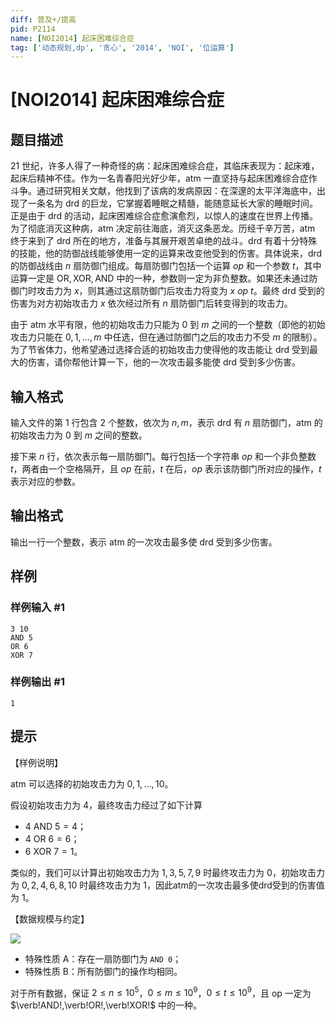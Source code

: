 ```yaml
---
diff: 普及+/提高
pid: P2114
name: [NOI2014] 起床困难综合症
tag: ['动态规划,dp', '贪心', '2014', 'NOI', '位运算']
---
```

# [NOI2014] 起床困难综合症
## 题目描述

$21$ 世纪，许多人得了一种奇怪的病：起床困难综合症，其临床表现为：起床难，起床后精神不佳。作为一名青春阳光好少年，atm 一直坚持与起床困难综合症作斗争。通过研究相关文献，他找到了该病的发病原因：在深邃的太平洋海底中，出现了一条名为 drd 的巨龙，它掌握着睡眠之精髓，能随意延长大家的睡眠时间。正是由于 drd 的活动，起床困难综合症愈演愈烈，以惊人的速度在世界上传播。为了彻底消灭这种病，atm 决定前往海底，消灭这条恶龙。历经千辛万苦，atm 终于来到了 drd 所在的地方，准备与其展开艰苦卓绝的战斗。drd 有着十分特殊的技能，他的防御战线能够使用一定的运算来改变他受到的伤害。具体说来，drd 的防御战线由 $n$ 扇防御门组成。每扇防御门包括一个运算 $op$ 和一个参数 $t$，其中运算一定是 $\text{OR},\text{XOR},\text{AND}$ 中的一种，参数则一定为非负整数。如果还未通过防御门时攻击力为 $x$，则其通过这扇防御门后攻击力将变为 $x~op~t$。最终 drd 受到的伤害为对方初始攻击力 $x$ 依次经过所有 $n$ 扇防御门后转变得到的攻击力。

由于 atm 水平有限，他的初始攻击力只能为 $0$ 到 $m$ 之间的一个整数（即他的初始攻击力只能在 $0,1,\ldots,m$ 中任选，但在通过防御门之后的攻击力不受 $m$ 的限制）。为了节省体力，他希望通过选择合适的初始攻击力使得他的攻击能让 drd 受到最大的伤害，请你帮他计算一下，他的一次攻击最多能使 drd 受到多少伤害。
## 输入格式

输入文件的第 $1$ 行包含 $2$ 个整数，依次为 $n, m$，表示 drd 有 $n$ 扇防御门，atm 的初始攻击力为 $0$ 到 $m$ 之间的整数。

接下来 $n$ 行，依次表示每一扇防御门。每行包括一个字符串 $op$ 和一个非负整数 $t$，两者由一个空格隔开，且 $op$ 在前，$t$ 在后，$op$ 表示该防御门所对应的操作，$t$ 表示对应的参数。

## 输出格式

输出一行一个整数，表示 atm 的一次攻击最多使 drd 受到多少伤害。

## 样例

### 样例输入 #1
```
3 10
AND 5
OR 6
XOR 7
```
### 样例输出 #1
```
1
```
## 提示

【样例说明】

atm 可以选择的初始攻击力为 $0,1,\ldots ,10$。

假设初始攻击力为 $4$，最终攻击力经过了如下计算

- $4 \text{ AND } 5 = 4$；
- $4 \text{ OR } 6 = 6$；
- $6 \text{ XOR } 7 = 1$。

类似的，我们可以计算出初始攻击力为 $1,3,5,7,9$ 时最终攻击力为 $0$，初始攻击力为 $0,2,4,6,8,10$ 时最终攻击力为 $1$，因此atm的一次攻击最多使drd受到的伤害值为 $1$。

【数据规模与约定】

![](https://cdn.luogu.com.cn/upload/image_hosting/29yj7o58.png)

- 特殊性质 $\mathrm A$：存在一扇防御门为 $\texttt{AND 0}$；
- 特殊性质 $\mathrm B$：所有防御门的操作均相同。

对于所有数据，保证 $2\le n\le 10^5$，$0\le m\le 10^9$，$0\le t\le 10^9$，且 $\mathrm{op}$ 一定为 $\verb!AND!,\verb!OR!,\verb!XOR!$ 中的一种。

